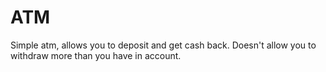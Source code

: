 # ATM
Simple atm, allows you to deposit and get cash back. Doesn't allow you to withdraw more than you have in account.
